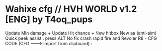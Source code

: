 Wahixe cfg // HVH WORLD v1.2 [ENG] by T4oq_pups
=======================
Update Min damage +
Update Hit chance + 
New hitbox
New aa (anti-aim)
Quick peek assist : press ALT
No fix crash rapid fire and Revoler R8 -
CFG CODE (CFG ---> Import from clipboard) : 

